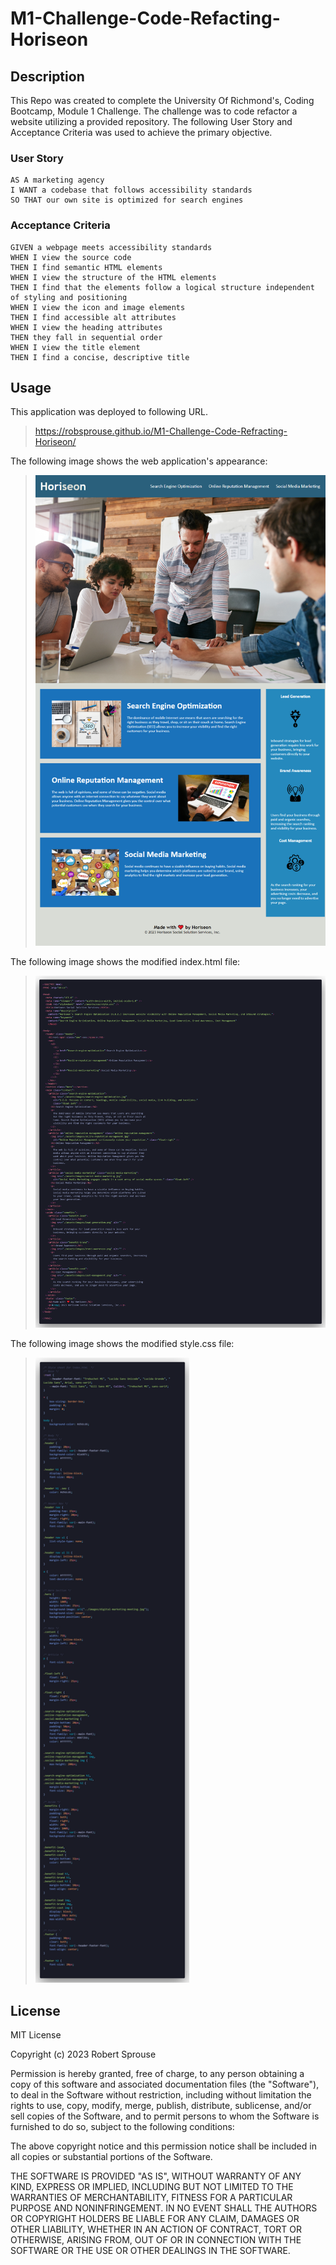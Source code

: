 # M1-Challenge-Code-Refacting-Horiseon

## Description

This Repo was created to complete the University Of Richmond's, Coding Bootcamp, Module 1 Challenge. The challenge was to code refactor a website utilizing a provided repository. The following User Story and Acceptance Criteria was used to achieve the primary objective.

### User Story

```
AS A marketing agency
I WANT a codebase that follows accessibility standards
SO THAT our own site is optimized for search engines
```

### Acceptance Criteria

```
GIVEN a webpage meets accessibility standards
WHEN I view the source code
THEN I find semantic HTML elements
WHEN I view the structure of the HTML elements
THEN I find that the elements follow a logical structure independent of styling and positioning
WHEN I view the icon and image elements
THEN I find accessible alt attributes
WHEN I view the heading attributes
THEN they fall in sequential order
WHEN I view the title element
THEN I find a concise, descriptive title
```

## Usage

This application was deployed to following URL.

> https://robsprouse.github.io/M1-Challenge-Code-Refracting-Horiseon/

The following image shows the web application's appearance:

> ![The Horiseon webpage includes a navigation bar, a header image, and cards with text and images at the bottom of the page. It resembles the mock-up provided, including the excluded footer.](./assets/screenshots/robsprouse.github.io_M1-Challenge-Code-Refracting-Horiseon.png)

The following image shows the modified index.html file:

><img src="./assets/screenshots/indexhtml.png" width="1000" alt="Index.html was structured with semantic HTML elements, logically and independent of styling and positioning. The icon and image elements have accessible alt attributes and fall in sequential order. The title element has a concise, descriptive title.">

The following image shows the modified style.css file:

><img src="./assets/screenshots/stylecssl.png" height="1000" alt="CSS selectors and properties in Style.css were reorganized and consolidated to follow a semantic structure. It was properly commented.">

## License

MIT License

Copyright (c) 2023 Robert Sprouse

Permission is hereby granted, free of charge, to any person obtaining a copy
of this software and associated documentation files (the "Software"), to deal
in the Software without restriction, including without limitation the rights
to use, copy, modify, merge, publish, distribute, sublicense, and/or sell
copies of the Software, and to permit persons to whom the Software is
furnished to do so, subject to the following conditions:

The above copyright notice and this permission notice shall be included in all
copies or substantial portions of the Software.

THE SOFTWARE IS PROVIDED "AS IS", WITHOUT WARRANTY OF ANY KIND, EXPRESS OR
IMPLIED, INCLUDING BUT NOT LIMITED TO THE WARRANTIES OF MERCHANTABILITY,
FITNESS FOR A PARTICULAR PURPOSE AND NONINFRINGEMENT. IN NO EVENT SHALL THE
AUTHORS OR COPYRIGHT HOLDERS BE LIABLE FOR ANY CLAIM, DAMAGES OR OTHER
LIABILITY, WHETHER IN AN ACTION OF CONTRACT, TORT OR OTHERWISE, ARISING FROM,
OUT OF OR IN CONNECTION WITH THE SOFTWARE OR THE USE OR OTHER DEALINGS IN THE
SOFTWARE.
